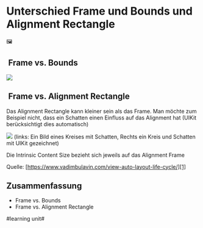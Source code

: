 # Unterschied Frame und Bounds und Alignment Rectangle
🖼️

##  Frame vs. Bounds

![][image-1]


##  Frame vs. Alignment Rectangle

Das Alignment Rectangle kann kleiner sein als das Frame. Man möchte zum Beispiel nicht, dass ein Schatten einen Einfluss auf das Alignment hat (UIKit berücksichtigt dies automatisch)

![][image-2]
(links: Ein Bild eines Kreises mit Schatten, Rechts ein Kreis und Schatten mit UIKit gezeichnet)

Die Intrinsic Content Size bezieht sich jeweils auf das Alignment Frame

Quelle: [https://www.vadimbulavin.com/view-auto-layout-life-cycle/][1]

## Zusammenfassung
- Frame vs. Bounds
- Frame vs. Alignment Rectangle

[1]:	https://www.vadimbulavin.com/view-auto-layout-life-cycle/

[image-1]:	assets/DraggedImage.tiff
[image-2]:	assets/Bildschirm%C2%ADfoto%202023-05-02%20um%2017.38.51.png

#learning unit#